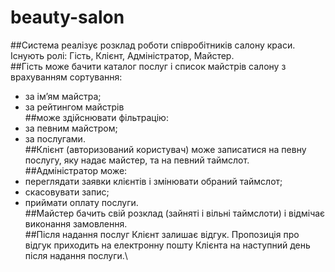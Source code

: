 # beauty-salon
##Система реалізує розклад роботи співробітників салону краси. Існують ролі: Гість, Клієнт, Адміністратор, Майстер.\
##Гість може бачити каталог послуг і список майстрів салону з врахуванням сортування:
 - за ім’ям майстра;
 - за рейтингом майстрів\
##може здійснювати фільтрацію:
 - за певним майстром;
 - за послугами.\
##Клієнт (авторизований користувач) може записатися на певну послугу, яку надає майстер, та на певний таймслот.\
##Адміністратор може:
 - переглядати заявки клієнтів і змінювати обраний таймслот;
 - скасовувати запис;
 - приймати оплату послуги.\
##Майстер бачить свій розклад (зайняті і вільні таймслоти) і відмічає виконання замовлення.\
##Після надання послуг Клієнт залишає відгук. Пропозиція про відгук приходить на електронну пошту Клієнта на наступний день після надання послуги.\
